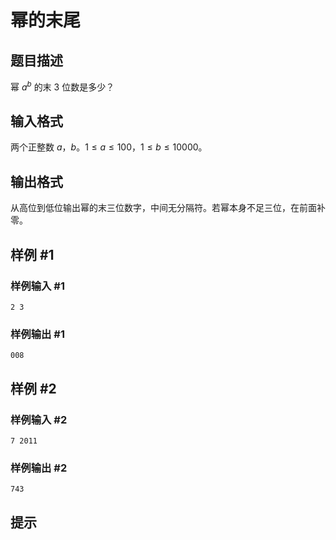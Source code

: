 # 幂的末尾

## 题目描述

幂 $a^b$ 的末 $3$ 位数是多少？

## 输入格式

两个正整数 $a$，$b$。$1 \le a \le 100$，$1 \le b \le 10000$。

## 输出格式

从高位到低位输出幂的末三位数字，中间无分隔符。若幂本身不足三位，在前面补零。

## 样例 #1

### 样例输入 #1
```
2 3
```

### 样例输出 #1

```
008
```

## 样例 #2

### 样例输入 #2
```
7 2011
```

### 样例输出 #2

```
743
```

## 提示


